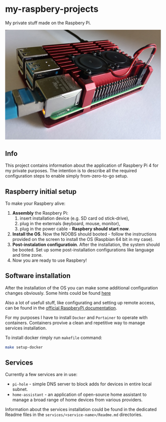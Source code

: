 # my-raspbery-projects
My private stuff made on the Raspbery Pi.

![my RaspberyPi](/docs/my-raspbery.jpg)

## Info
This project contains information about the application of Raspbery Pi 4 for my private purposes.
The intention is to describe all the required configuration steps to enable simply from-zero-to-go setup.

## Raspberry initial setup

To make your Raspbery alive:
1. **Assembly** the Raspbery Pi:
    1. insert installation device (e.g. SD card od stick-drive),
    2. plug in the externals (keyboard, mouse, monitor),
    3. plug in the power cable - **Raspbery should start now**.
2. **Install the OS**. Now the NOOBS should booted - follow the instructions provided on the screen to install the OS (Raspbian 64 bit in my case).
3. **Post-instalation configuratioin**. After the installation, the system should be booted. Set up some post-installation configurations like language and time zone.
4. Now you are ready to use Raspbery!

## Software installation
After the installation of the OS you can make some additional configuration changes obviously.
Some hints could be found [here](https://github.com/tomaszkubat/my-raspbery-projects/edit/main/setup/README.md)

Also a lot of usefull stuff, like configurating and setting up remote access, can be found in the [official RaspberyPi documentation](https://www.raspberrypi.com/documentation/).

For my purposes I have to install `Docker` and `Portainer` to operate with containers.
Containers provive a clean and repetitive way to manage services installation.

To install docker rimply run `makefile` command:
```bash
make setup-docker
```

## Services
Currently a few services are in use:

- `pi-hole` - simple DNS server to block adds for devices in entire local subnet.
- `home-assistant` - an application of open-source home assistant to manage a broad range of home devices from various providers.

Information about the services installation could be found in the dedicated Readme files in the `services/<service-name>/Readme.md` directories.
